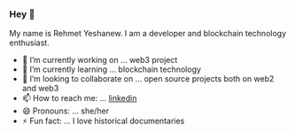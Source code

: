 ### Hey 👋



My name is Rehmet Yeshanew. I am a developer and blockchain technology enthusiast.

- 🔭 I’m currently working on ... web3 project
- 🌱 I’m currently learning ... blockchain technology
- 👯 I’m looking to collaborate on ... open source projects both on web2 and web3
- 📫 How to reach me: ... [linkedin](https://www.linkedin.com/in/rehmet-yeshanew-915aa918a/)
- 😄 Pronouns: ... she/her
- ⚡ Fun fact: ... I love historical documentaries

